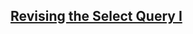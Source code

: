 ## [Revising the Select Query I](https://www.hackerrank.com/challenges/revising-the-select-query/problem)

